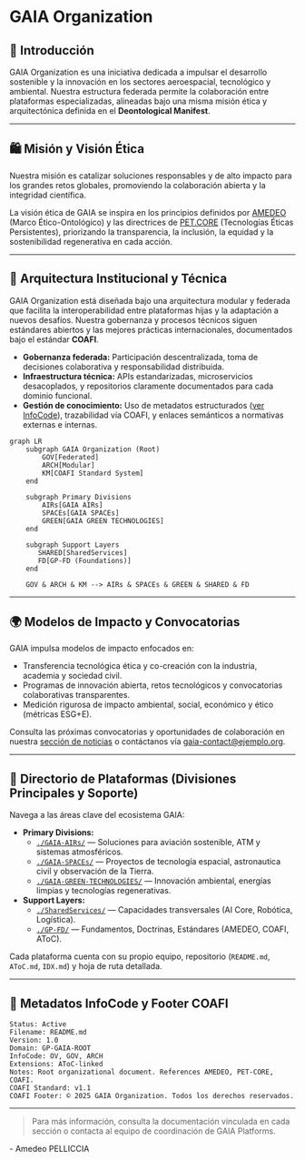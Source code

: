 # GAIA Organization

## 📘 Introducción

GAIA Organization es una iniciativa dedicada a impulsar el desarrollo sostenible y la innovación en los sectores aeroespacial, tecnológico y ambiental. Nuestra estructura federada permite la colaboración entre plataformas especializadas, alineadas bajo una misma misión ética y arquitectónica definida en el **Deontological Manifest**.

---

## 🛍 Misión y Visión Ética

Nuestra misión es catalizar soluciones responsables y de alto impacto para los grandes retos globales, promoviendo la colaboración abierta y la integridad científica.

La visión ética de GAIA se inspira en los principios definidos por [AMEDEO](https://github.com/AMEDEO-PELLICCIA) (Marco Ético-Ontológico) y las directrices de [PET.CORE](https://github.com/GAIA-DESARROLLO-SOSTENIBLE-G-DS) (Tecnologías Éticas Persistentes), priorizando la transparencia, la inclusión, la equidad y la sostenibilidad regenerativa en cada acción.

---

## 🧱 Arquitectura Institucional y Técnica

GAIA Organization está diseñada bajo una arquitectura modular y federada que facilita la interoperabilidad entre plataformas hijas y la adaptación a nuevos desafíos. Nuestra gobernanza y procesos técnicos siguen estándares abiertos y las mejores prácticas internacionales, documentados bajo el estándar **COAFI**.

- **Gobernanza federada:** Participación descentralizada, toma de decisiones colaborativa y responsabilidad distribuida.
- **Infraestructura técnica:** APIs estandarizadas, microservicios desacoplados, y repositorios claramente documentados para cada dominio funcional.
- **Gestión de conocimiento:** Uso de metadatos estructurados ([ver InfoCode](#📌-metadatos-infocode-y-footer-coafi)), trazabilidad vía COAFI, y enlaces semánticos a normativas externas e internas.

```mermaid
graph LR
    subgraph GAIA Organization (Root)
        GOV[Federated]
        ARCH[Modular]
        KM[COAFI Standard System]
    end

    subgraph Primary Divisions
        AIRs[GAIA AIRs]
        SPACEs[GAIA SPACEs]
        GREEN[GAIA GREEN TECHNOLOGIES]
    end

    subgraph Support Layers
       SHARED[SharedServices]
       FD[GP-FD (Foundations)]
    end

    GOV & ARCH & KM --> AIRs & SPACEs & GREEN & SHARED & FD
```

---

## 🌍 Modelos de Impacto y Convocatorias

GAIA impulsa modelos de impacto enfocados en:

- Transferencia tecnológica ética y co-creación con la industria, academia y sociedad civil.
- Programas de innovación abierta, retos tecnológicos y convocatorias colaborativas transparentes.
- Medición rigurosa de impacto ambiental, social, económico y ético (métricas ESG+E).

Consulta las próximas convocatorias y oportunidades de colaboración en nuestra [sección de noticias](./news.md) o contáctanos vía [gaia-contact@ejemplo.org](mailto:gaia-contact@ejemplo.org).

---

## 📡 Directorio de Plataformas (Divisiones Principales y Soporte)

Navega a las áreas clave del ecosistema GAIA:

- **Primary Divisions:**
  - [`./GAIA-AIRs/`](./GAIA-AIRs/) — Soluciones para aviación sostenible, ATM y sistemas atmosféricos.
  - [`./GAIA-SPACEs/`](./GAIA-SPACEs/) — Proyectos de tecnología espacial, astronautica civil y observación de la Tierra.
  - [`./GAIA-GREEN-TECHNOLOGIES/`](./GAIA-GREEN-TECHNOLOGIES/) — Innovación ambiental, energías limpias y tecnologías regenerativas.
- **Support Layers:**
  - [`./SharedServices/`](./SharedServices/) — Capacidades transversales (AI Core, Robótica, Logística).
  - [`./GP-FD/`](./GP-FD/) — Fundamentos, Doctrinas, Estándares (AMEDEO, COAFI, AToC).

Cada plataforma cuenta con su propio equipo, repositorio (`README.md`, `AToC.md`, `IDX.md`) y hoja de ruta detallada.

---

## 📌 Metadatos InfoCode y Footer COAFI

```plaintext
Status: Active
Filename: README.md
Version: 1.0
Domain: GP-GAIA-ROOT
InfoCode: OV, GOV, ARCH
Extensions: AToC-linked
Notes: Root organizational document. References AMEDEO, PET-CORE, COAFI.
COAFI Standard: v1.1
COAFI Footer: © 2025 GAIA Organization. Todos los derechos reservados.
```

---

> Para más información, consulta la documentación vinculada en cada sección o contacta al equipo de coordinación de GAIA Platforms.

\- Amedeo PELLICCIA


